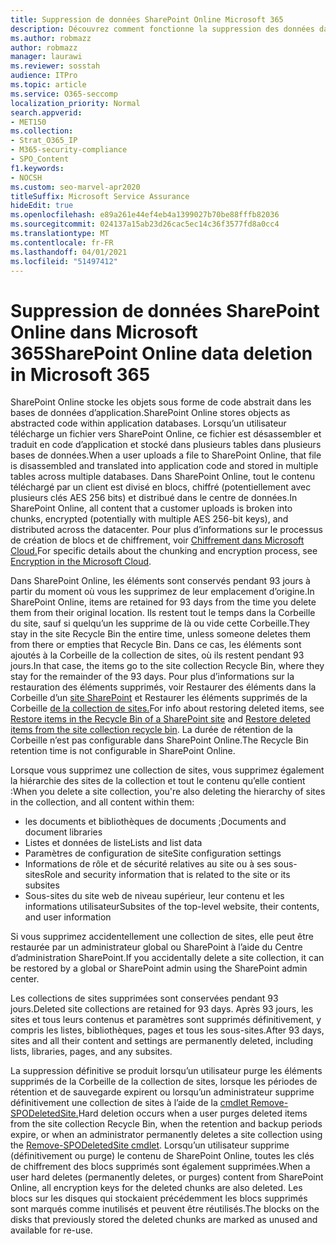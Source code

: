 ```yaml
---
title: Suppression de données SharePoint Online Microsoft 365
description: Découvrez comment fonctionne la suppression des données dans SharePoint Online, par exemple l’endroit où le contenu supprimé est stocké et pendant combien de temps.
ms.author: robmazz
author: robmazz
manager: laurawi
ms.reviewer: sosstah
audience: ITPro
ms.topic: article
ms.service: O365-seccomp
localization_priority: Normal
search.appverid:
- MET150
ms.collection:
- Strat_O365_IP
- M365-security-compliance
- SPO_Content
f1.keywords:
- NOCSH
ms.custom: seo-marvel-apr2020
titleSuffix: Microsoft Service Assurance
hideEdit: true
ms.openlocfilehash: e89a261e44ef4eb4a1399027b70be88fffb82036
ms.sourcegitcommit: 024137a15ab23d26cac5ec14c36f3577fd8a0cc4
ms.translationtype: MT
ms.contentlocale: fr-FR
ms.lasthandoff: 04/01/2021
ms.locfileid: "51497412"
---
```

# <a name="sharepoint-online-data-deletion-in-microsoft-365"></a><span data-ttu-id="0ad77-103">Suppression de données SharePoint Online dans Microsoft 365</span><span class="sxs-lookup"><span data-stu-id="0ad77-103">SharePoint Online data deletion in Microsoft 365</span></span>

<span data-ttu-id="0ad77-104">SharePoint Online stocke les objets sous forme de code abstrait dans les bases de données d’application.</span><span class="sxs-lookup"><span data-stu-id="0ad77-104">SharePoint Online stores objects as abstracted code within application databases.</span></span> <span data-ttu-id="0ad77-105">Lorsqu’un utilisateur télécharge un fichier vers SharePoint Online, ce fichier est désassembler et traduit en code d’application et stocké dans plusieurs tables dans plusieurs bases de données.</span><span class="sxs-lookup"><span data-stu-id="0ad77-105">When a user uploads a file to SharePoint Online, that file is disassembled and translated into application code and stored in multiple tables across multiple databases.</span></span> <span data-ttu-id="0ad77-106">Dans SharePoint Online, tout le contenu téléchargé par un client est divisé en blocs, chiffré (potentiellement avec plusieurs clés AES 256 bits) et distribué dans le centre de données.</span><span class="sxs-lookup"><span data-stu-id="0ad77-106">In SharePoint Online, all content that a customer uploads is broken into chunks, encrypted (potentially with multiple AES 256-bit keys), and distributed across the datacenter.</span></span> <span data-ttu-id="0ad77-107">Pour plus d’informations sur le processus de création de blocs et de chiffrement, voir [Chiffrement dans Microsoft Cloud.](/microsoft-365/compliance/office-365-encryption-in-the-microsoft-cloud-overview)</span><span class="sxs-lookup"><span data-stu-id="0ad77-107">For specific details about the chunking and encryption process, see [Encryption in the Microsoft Cloud](/microsoft-365/compliance/office-365-encryption-in-the-microsoft-cloud-overview).</span></span> 

<span data-ttu-id="0ad77-108">Dans SharePoint Online, les éléments sont conservés pendant 93 jours à partir du moment où vous les supprimez de leur emplacement d’origine.</span><span class="sxs-lookup"><span data-stu-id="0ad77-108">In SharePoint Online, items are retained for 93 days from the time you delete them from their original location.</span></span> <span data-ttu-id="0ad77-109">Ils restent tout le temps dans la Corbeille du site, sauf si quelqu’un les supprime de là ou vide cette Corbeille.</span><span class="sxs-lookup"><span data-stu-id="0ad77-109">They stay in the site Recycle Bin the entire time, unless someone deletes them from there or empties that Recycle Bin.</span></span> <span data-ttu-id="0ad77-110">Dans ce cas, les éléments sont ajoutés à la Corbeille de la collection de sites, où ils restent pendant 93 jours.</span><span class="sxs-lookup"><span data-stu-id="0ad77-110">In that case, the items go to the site collection Recycle Bin, where they stay for the remainder of the 93 days.</span></span> <span data-ttu-id="0ad77-111">Pour plus d’informations sur la restauration des éléments supprimés, voir Restaurer des éléments dans la Corbeille d’un [site SharePoint](https://support.office.com/article/6df466b6-55f2-4898-8d6e-c0dff851a0be#ID0EAADAAA=Online
) et Restaurer les éléments supprimés de la Corbeille [de la collection de sites.](https://support.office.com/article/5fa924ee-16d7-487b-9a0a-021b9062d14b)</span><span class="sxs-lookup"><span data-stu-id="0ad77-111">For info about restoring deleted items, see [Restore items in the Recycle Bin of a SharePoint site](https://support.office.com/article/6df466b6-55f2-4898-8d6e-c0dff851a0be#ID0EAADAAA=Online
) and [Restore deleted items from the site collection recycle bin](https://support.office.com/article/5fa924ee-16d7-487b-9a0a-021b9062d14b).</span></span> <span data-ttu-id="0ad77-112">La durée de rétention de la Corbeille n’est pas configurable dans SharePoint Online.</span><span class="sxs-lookup"><span data-stu-id="0ad77-112">The Recycle Bin retention time is not configurable in SharePoint Online.</span></span>

<span data-ttu-id="0ad77-113">Lorsque vous supprimez une collection de sites, vous supprimez également la hiérarchie des sites de la collection et tout le contenu qu’elle contient :</span><span class="sxs-lookup"><span data-stu-id="0ad77-113">When you delete a site collection, you're also deleting the hierarchy of sites in the collection, and all content within them:</span></span>

- <span data-ttu-id="0ad77-114">les documents et bibliothèques de documents ;</span><span class="sxs-lookup"><span data-stu-id="0ad77-114">Documents and document libraries</span></span>
- <span data-ttu-id="0ad77-115">Listes et données de liste</span><span class="sxs-lookup"><span data-stu-id="0ad77-115">Lists and list data</span></span>
- <span data-ttu-id="0ad77-116">Paramètres de configuration de site</span><span class="sxs-lookup"><span data-stu-id="0ad77-116">Site configuration settings</span></span>
- <span data-ttu-id="0ad77-117">Informations de rôle et de sécurité relatives au site ou à ses sous-sites</span><span class="sxs-lookup"><span data-stu-id="0ad77-117">Role and security information that is related to the site or its subsites</span></span>
- <span data-ttu-id="0ad77-118">Sous-sites du site web de niveau supérieur, leur contenu et les informations utilisateur</span><span class="sxs-lookup"><span data-stu-id="0ad77-118">Subsites of the top-level website, their contents, and user information</span></span>

<span data-ttu-id="0ad77-119">Si vous supprimez accidentellement une collection de sites, elle peut être restaurée par un administrateur global ou SharePoint à l’aide du Centre d’administration SharePoint.</span><span class="sxs-lookup"><span data-stu-id="0ad77-119">If you accidentally delete a site collection, it can be restored by a global or SharePoint admin using the SharePoint admin center.</span></span>

<span data-ttu-id="0ad77-120">Les collections de sites supprimées sont conservées pendant 93 jours.</span><span class="sxs-lookup"><span data-stu-id="0ad77-120">Deleted site collections are retained for 93 days.</span></span> <span data-ttu-id="0ad77-121">Après 93 jours, les sites et tous leurs contenus et paramètres sont supprimés définitivement, y compris les listes, bibliothèques, pages et tous les sous-sites.</span><span class="sxs-lookup"><span data-stu-id="0ad77-121">After 93 days, sites and all their content and settings are permanently deleted, including lists, libraries, pages, and any subsites.</span></span>

<span data-ttu-id="0ad77-122">La suppression définitive se produit lorsqu’un utilisateur purge les éléments supprimés de la Corbeille de la collection de sites, lorsque les périodes de rétention et de sauvegarde expirent ou lorsqu’un administrateur supprime définitivement une collection de sites à l’aide de la [cmdlet Remove-SPODeletedSite.](/powershell/module/sharepoint-online/remove-spodeletedsite)</span><span class="sxs-lookup"><span data-stu-id="0ad77-122">Hard deletion occurs when a user purges deleted items from the site collection Recycle Bin, when the retention and backup periods expire, or when an administrator permanently deletes a site collection using the [Remove-SPODeletedSite cmdlet](/powershell/module/sharepoint-online/remove-spodeletedsite).</span></span> <span data-ttu-id="0ad77-123">Lorsqu’un utilisateur supprime (définitivement ou purge) le contenu de SharePoint Online, toutes les clés de chiffrement des blocs supprimés sont également supprimées.</span><span class="sxs-lookup"><span data-stu-id="0ad77-123">When a user hard deletes (permanently deletes, or purges) content from SharePoint Online, all encryption keys for the deleted chunks are also deleted.</span></span> <span data-ttu-id="0ad77-124">Les blocs sur les disques qui stockaient précédemment les blocs supprimés sont marqués comme inutilisés et peuvent être réutilisés.</span><span class="sxs-lookup"><span data-stu-id="0ad77-124">The blocks on the disks that previously stored the deleted chunks are marked as unused and available for re-use.</span></span>
